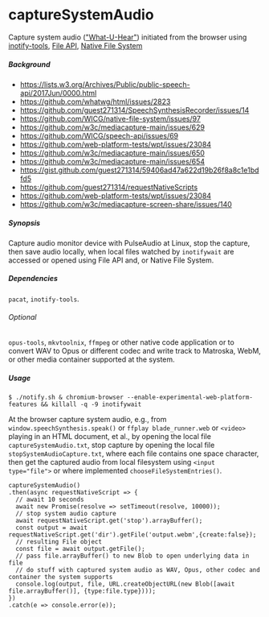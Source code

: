 # captureSystemAudio
Capture system audio (["What-U-Hear"](https://wiki.archlinux.org/index.php/PulseAudio/Examples#ALSA_monitor_source)) initiated from the browser using [inotify-tools](https://github.com/inotify-tools/inotify-tools), [File API](https://github.com/w3c/FileAPI), [Native File System](https://github.com/WICG/native-file-system)

<h5>Background</h5>

- https://lists.w3.org/Archives/Public/public-speech-api/2017Jun/0000.html
- https://github.com/whatwg/html/issues/2823
- https://github.com/guest271314/SpeechSynthesisRecorder/issues/14
- https://github.com/WICG/native-file-system/issues/97
- https://github.com/w3c/mediacapture-main/issues/629
- https://github.com/WICG/speech-api/issues/69
- https://github.com/web-platform-tests/wpt/issues/23084
- https://github.com/w3c/mediacapture-main/issues/650
- https://github.com/w3c/mediacapture-main/issues/654
- https://gist.github.com/guest271314/59406ad47a622d19b26f8a8c1e1bdfd5
- https://github.com/guest271314/requestNativeScripts
- https://github.com/web-platform-tests/wpt/issues/23084
- https://github.com/w3c/mediacapture-screen-share/issues/140

<h5>Synopsis</h5>

Capture audio monitor device with PulseAudio at Linux, stop the capture, then save audio locally, when local files watched by `inotifywait` are accessed or opened using File API and, or Native File System.

<h5>Dependencies</h5>

`pacat`, `inotify-tools`.

<h6>Optional</h6>

`opus-tools`, `mkvtoolnix`, `ffmpeg` or other native code application or to convert WAV to Opus or different codec and write track to Matroska, WebM, or other media container supported at the system.

<h5>Usage</h5>

`$ ./notify.sh & chromium-browser --enable-experimental-web-platform-features && killall -q -9 inotifywait`

At the browser capture system audio, e.g., from `window.speechSynthesis.speak()` or `ffplay blade_runner.web` or `<video>` playing in an HTML document, et al., by opening the local file `captureSystemAudio.txt`, stop capture by opening the local file `stopSystemAudioCapture.txt`, where each file contains one space character, then get the captured audio from local filesystem using `<input type="file">` or where implemented `chooseFileSystemEntries()`.

```
captureSystemAudio()
.then(async requestNativeScript => {
  // await 10 seconds
  await new Promise(resolve => setTimeout(resolve, 10000));
  // stop system audio capture
  await requestNativeScript.get('stop').arrayBuffer(); 
  const output = await requestNativeScript.get('dir').getFile('output.webm',{create:false});
  // resulting File object
  const file = await output.getFile(); 
  // pass file.arrayBuffer() to new Blob to open underlying data in file
  // do stuff with captured system audio as WAV, Opus, other codec and container the system supports
  console.log(output, file, URL.createObjectURL(new Blob([await file.arrayBuffer()], {type:file.type})));
})
.catch(e => console.error(e));
```





